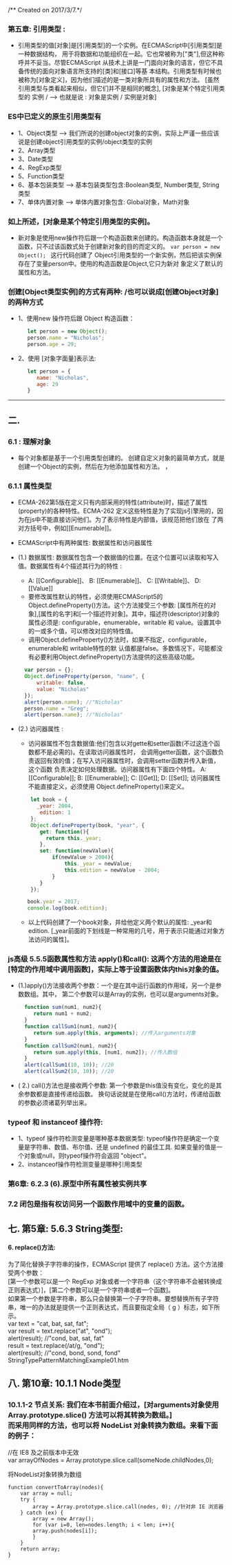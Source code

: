 /** Created on 2017/3/7.*/

### 第五章: 引用类型 : 
- 引用类型的值[对象]是[引用类型]的一个实例。在ECMAScript中[引用类型]是一种数据结构，
    用于将数据和功能组织在一起。它也常被称为["类"],但这种称呼并不妥当。尽管ECMAScript
    从技术上讲是一门面向对象的语言，但它不具备传统的面向对象语言所支持的[类]和[接口]等基
    本结构。引用类型有时候也被称为[对象定义]，因为他们描述的是一类对象所具有的属性和方法。
    [虽然引用类型与类看起来相似，但它们并不是相同的概念], [对象是某个特定引用类型的
    实例 / --> 也就是说 : 对象是实例 / 实例是对象]

### ES中已定义的原生引用类型有 
- 1、Object类型 --> 我们所说的创建object对象的实例，实际上严谨一些应该说是创建object引用类型的实例/object类型的实例
- 2、Array类型     
- 3、Date类型      
- 4、RegExp类型    
- 5、Function类型  
- 6、基本包装类型 --> 基本包装类型包含:Boolean类型, Number类型, String类型 
- 7、单体内置对象 --> 单体内置对象包含: Global对象，Math对象  

### 如上所述，[对象是某个特定引用类型的实例]。
- 新对象是使用new操作符后跟一个构造函数来创建的。构造函数本身就是一个函数，只不过该函数式处于创建新对象的目的而定义的。
  ```var person = new Object(); ```
   这行代码创建了 Object引用类型的一个新实例，然后把该实例保存在了变量person中。使用的构造函数是Object,它只为新对
   象定义了默认的属性和方法。

### 创建[Object类型实例]的方式有两种: /也可以说成[创建Object对象]的两种方式 
 - 1、使用new 操作符后跟 Object 构造函数：
    ```javascript
       let person = new Object();       
       person.name = "Nicholas";         
       person.age = 29; 
    ```   

 - 2、使用 [对象字面量]表示法:  
    ```javascript
       let person = {          
          name: "Nicholas",   
          age: 29             
       }
    ```

-------------------------------------------------------------   

## 二. 
### 6.1 : 理解对象
- 每个对象都是基于一个引用类型创建的。 创建自定义对象的最简单方式，就是创建一个Object的实例，然后在为他添加属性和方法。 ，

### 6.1.1 属性类型 
- ECMA-262第5版在定义只有内部采用的特性(attribute)时，描述了属性(property)的各种特性。ECMA-262
    定义这些特性是为了实现js引擎用的，因为在js中不能直接访问他们。为了表示特性是内部值，该规范把他们放在
    了两对方括号中，例如[[Enumerable]]。
- ECMAScript中有两种属性: 数据属性和访问器属性
- (1.) 数据属性: 数据属性包含一个数据值的位置。在这个位置可以读取和写入值。数据属性有4个描述其行为的特性 : 
    + A: [[Configurable]]、 B: [[Enumerable]]、 C: [[Writable]]、 D: [[Value]]
    + 要修改属性默认的特性，必须使用ECMAScript5的 Object.defineProperty()方法。这个方法接受三个参数:
        [属性所在的对象],[属性的名字]和[一个描述符对象]。其中，描述符(descriptor)对象的属性必须是: 
        configurable，enumerable，writable 和 value。设置其中的一或多个值，可以修改对应的特性值。
    + 调用Object.defineProperty()方法时，如果不指定，configurable，enumerable和 writable特性的默
       认值都是false。多数情况下，可能都没有必要利用Object.defineProperty()方法提供的这些高级功能。
    ```javascript
      var person = {};
      Object.defineProperty(person, "name", {
          writable: false,
          value: "Nicholas"
      });
      alert(person.name); //"Nicholas"
      person.name = "Greg";
      alert(person.name); //"Nicholas"
    ```   

- (2.) 访问器属性 : 
    + 访问器属性不包含数据值:他们包含以对gette和setter函数(不过这连个函数都不是必需的)。在读取访问器属性时，
     会调用getter函数，这个函数负责返回有效的值；在写入访问器属性时，会调用setter函数并传入新值，这个函数
     负责决定如何处理数据。访问器属性有下面四个特性。 A: [[Configurable]]; B: [[Enumerable]]; 
     C: [[Get]]; D: [[Set]];  访问器属性不能直接定义，必须使用 Object.defineProperty()来定义。
    ```javascript
        let book = {
          _year: 2004,
           edition: 1
        };
        Object.defineProperty(book, "year", {
           get: function(){
             return this._year;
           },
           set: function(newValue){
               if(newValue > 2004){
                   this._year = newValue;
                   this.edition = newValue - 2004;
               }
           }
        });
    
       book.year = 2017;
       console.log(book.edition);
    ```
    +  以上代码创建了一个book对象，并给他定义两个默认的属性: _year和edition. 
        [_year前面的下划线是一种常用的几号，用于表示只能通过对象方法访问的属性]。
  

### js高级 5.5.5函数属性和方法 apply()和call(): 这两个方法的用途是在[特定的作用域中调用函数]，实际上等于设置函数体内this对象的值。
- (1.)apply()方法接收两个参数：一个是在其中运行函数的作用域，另一个是参数数组。其中，
    第二个参数可以是Array的实例，也可以是arguments对象。 
    ```javascript
      function sum(num1, num2){ 
         return num1 + num2;  
      }
      function callSum1(num1, num2){ 
         return sum.apply(this, arguments); //传入arguments对象   
      } 
      function callSum2(num1, num2){
         return sum.apply(this, [num1, num2]); //传入数组 
      } 
      alert(callSum1(10, 10)); //20 
      alert(callSum2(10, 10)); //20 
    ```
- ( 2.) call()方法也是接收两个参数: 第一个参数是this值没有变化，变化的是其余参数都是直接传递给函数。
换句话说就是在使用call()方法时，传递给函数的参数必须诸葛列举出来。


### typeof 和 instanceof 操作符:
- 1、typeof 操作符检测变量是哪种基本数据类型: typeof操作符是确定一个变量是字符串、数值、布尔值、还是 undefined 的最佳工具.
    如果变量的值是一个对象或null，则typeof操作符会返回 "object"。 
- 2、instanceof操作符检测变量是哪种引用类型 
  
### 第6章: 6.2.3  (6).原型中所有属性被实例共享

### 7.2 闭包是指有权访问另一个函数作用域中的变量的函数。

## 七. 第5章: 5.6.3 String类型: 
 #### 6. replace()方法:
  为了简化替换子字符串的操作，ECMAScript 提供了 replace() 方法。这个方法接受两个参数： <br/>
  [第一个参数可以是一个 RegExp 对象或者一个字符串（这个字符串不会被转换成正则表达式）]，[第二个参数可以是一个字符串或者一个函数]。 <br/>
  如果第一个参数是字符串，那么只会替换第一个子字符串。要想替换所有子字符串，唯一的办法就是提供一个正则表达式，而且要指定全局（ g ）标志，如下所示。 <br/>
      var text = "cat, bat, sat, fat";  <br/>
      var result = text.replace("at", "ond");   <br/>
      alert(result); //"cond, bat, sat, fat"    <br/>
      result = text.replace(/at/g, "ond");      <br/>
      alert(result); //"cond, bond, sond, fond" <br/>
                StringTypePatternMatchingExample01.htm  <br/>
                
## 八. 第10章: 10.1.1 Node类型
 ### 10.1.1-2 节点关系: 我们在本书前面介绍过，[对arguments对象使用 Array.prototype.slice() 方法可以将其转换为数组。] <br/>而采用同样的方法，也可以将 NodeList 对象转换为数组。来看下面的例子：
  //在 IE8 及之前版本中无效 <br/>
  var arrayOfNodes = Array.prototype.slice.call(someNode.childNodes,0); <br/>
  
  将NodeList对象转换为数组
  
    function convertToArray(nodes){                     
        var array = null;                               
        try {                                           
            array = Array.prototype.slice.call(nodes, 0); //针对非 IE 浏览器    
        } catch (ex) {                                  
            array = new Array();                        
            for (var i=0, len=nodes.length; i < len; i++){  
            array.push(nodes[i]);                       
            }                                           
        }                                               
        return array;                                   
    }
